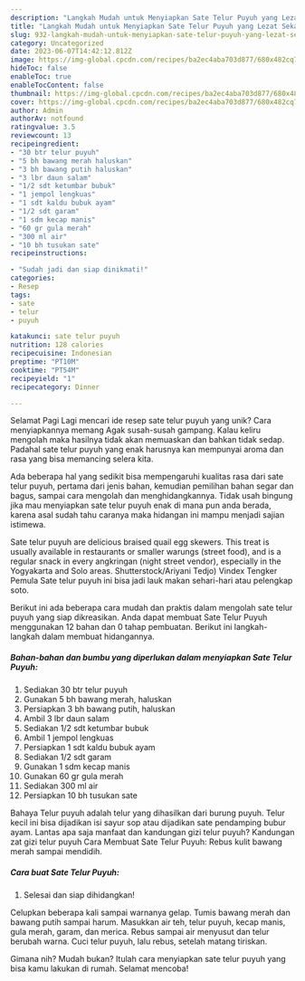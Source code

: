 ```yaml
---
description: "Langkah Mudah untuk Menyiapkan Sate Telur Puyuh yang Lezat Sekali"
title: "Langkah Mudah untuk Menyiapkan Sate Telur Puyuh yang Lezat Sekali"
slug: 932-langkah-mudah-untuk-menyiapkan-sate-telur-puyuh-yang-lezat-sekali
category: Uncategorized
date: 2023-06-07T14:42:12.812Z
image: https://img-global.cpcdn.com/recipes/ba2ec4aba703d877/680x482cq70/sate-telur-puyuh-foto-resep-utama.jpg
hideToc: false
enableToc: true
enableTocContent: false
thumbnail: https://img-global.cpcdn.com/recipes/ba2ec4aba703d877/680x482cq70/sate-telur-puyuh-foto-resep-utama.jpg
cover: https://img-global.cpcdn.com/recipes/ba2ec4aba703d877/680x482cq70/sate-telur-puyuh-foto-resep-utama.jpg
author: Admin
authorAv: notfound
ratingvalue: 3.5
reviewcount: 13
recipeingredient:
- "30 btr telur puyuh"
- "5 bh bawang merah haluskan"
- "3 bh bawang putih haluskan"
- "3 lbr daun salam"
- "1/2 sdt ketumbar bubuk"
- "1 jempol lengkuas"
- "1 sdt kaldu bubuk ayam"
- "1/2 sdt garam"
- "1 sdm kecap manis"
- "60 gr gula merah"
- "300 ml air"
- "10 bh tusukan sate"
recipeinstructions:

- "Sudah jadi dan siap dinikmati!"
categories:
- Resep
tags:
- sate
- telur
- puyuh

katakunci: sate telur puyuh 
nutrition: 128 calories
recipecuisine: Indonesian
preptime: "PT10M"
cooktime: "PT54M"
recipeyield: "1"
recipecategory: Dinner

---
```



Selamat Pagi Lagi mencari ide resep sate telur puyuh yang unik? Cara menyiapkannya memang Agak susah-susah gampang. Kalau keliru mengolah maka hasilnya tidak akan memuaskan dan bahkan tidak sedap. Padahal sate telur puyuh yang enak harusnya kan mempunyai aroma dan rasa yang bisa memancing selera kita.


Ada beberapa hal yang sedikit bisa mempengaruhi kualitas rasa dari sate telur puyuh, pertama dari jenis bahan, kemudian pemilihan bahan segar dan bagus, sampai cara mengolah dan menghidangkannya. Tidak usah bingung jika mau menyiapkan sate telur puyuh enak di mana pun anda berada, karena asal sudah tahu caranya maka hidangan ini mampu menjadi sajian istimewa.

Sate telur puyuh are delicious braised quail egg skewers. This treat is usually available in restaurants or smaller warungs (street food), and is a regular snack in every angkringan (night street vendor), especially in the Yogyakarta and Solo areas. Shutterstock/Ariyani Tedjo) Vindex Tengker Pemula Sate telur puyuh ini bisa jadi lauk makan sehari-hari atau pelengkap soto.


Berikut ini ada beberapa cara mudah dan praktis dalam mengolah sate telur puyuh yang siap dikreasikan. Anda dapat membuat Sate Telur Puyuh menggunakan 12 bahan dan 0 tahap pembuatan. Berikut ini langkah-langkah dalam membuat hidangannya.

<!--inarticleads1-->

##### Bahan-bahan dan bumbu yang diperlukan dalam menyiapkan Sate Telur Puyuh:

1. Sediakan 30 btr telur puyuh
1. Gunakan 5 bh bawang merah, haluskan
1. Persiapkan 3 bh bawang putih, haluskan
1. Ambil 3 lbr daun salam
1. Sediakan 1/2 sdt ketumbar bubuk
1. Ambil 1 jempol lengkuas
1. Persiapkan 1 sdt kaldu bubuk ayam
1. Sediakan 1/2 sdt garam
1. Gunakan 1 sdm kecap manis
1. Gunakan 60 gr gula merah
1. Sediakan 300 ml air
1. Persiapkan 10 bh tusukan sate


Bahaya Telur puyuh adalah telur yang dihasilkan dari burung puyuh. Telur kecil ini bisa dijadikan isi sayur sop atau dijadikan sate pendamping bubur ayam. Lantas apa saja manfaat dan kandungan gizi telur puyuh? Kandungan zat gizi telur puyuh Cara Membuat Sate Telur Puyuh: Rebus kulit bawang merah sampai mendidih. 

<!--inarticleads2-->

##### Cara buat Sate Telur Puyuh:


1. Selesai dan siap dihidangkan!

Celupkan beberapa kali sampai warnanya gelap. Tumis bawang merah dan bawang putih sampai harum. Masukkan air teh, telur puyuh, kecap manis, gula merah, garam, dan merica. Rebus sampai air menyusut dan telur berubah warna. Cuci telur puyuh, lalu rebus, setelah matang tiriskan. 

Gimana nih? Mudah bukan? Itulah cara menyiapkan sate telur puyuh yang bisa kamu lakukan di rumah. Selamat mencoba!
